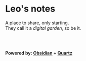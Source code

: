 # Leo's notes

A place to share, only starting.
<br>
They call it a _digital garden_, so be it.

<br>
<br>

**Powered by: [Obsidian](https://obsidian.md) + [Quartz](https://github.com/jackyzha0/quartz.git)**

